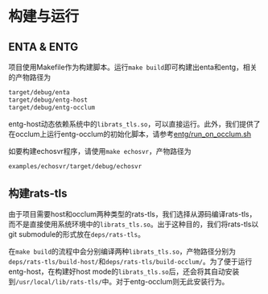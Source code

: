 
# 构建与运行

## ENTA & ENTG
项目使用Makefile作为构建脚本。运行`make build`即可构建出enta和entg，相关的产物路径为

```txt
target/debug/enta
target/debug/entg-host
target/debug/entg-occlum
```
entg-host动态依赖系统中的`librats_tls.so`，可以直接运行。此外，我们提供了在occlum上运行entg-occlum的初始化脚本，请参考[entg/run_on_occlum.sh](../entg/run_on_occlum.sh)

如要构建echosvr程序，请使用`make echosvr`，产物路径为

```txt
examples/echosvr/target/debug/echosvr
```

## 构建rats-tls

由于项目需要host和occlum两种类型的rats-tls，我们选择从源码编译rats-tls，而不是直接使用系统环境中的`librats_tls.so`。出于这种目的，我们将rats-tls以git submodule的形式放在`deps/rats-tls`。

在`make build`的流程中会分别编译两种`librats_tls.so`，产物路径分别为`deps/rats-tls/build-host/`和`deps/rats-tls/build-occlum/`。为了便于运行entg-host，在构建好host mode的`librats_tls.so`后，还会将其自动安装到`/usr/local/lib/rats-tls/`中。对于entg-occlum则无此安装行为。
